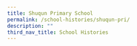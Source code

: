 ```yaml
---
title: Shuqun Primary School
permalink: /school-histories/shuqun-pri/
description: ""
third_nav_title: School Histories
---
```


